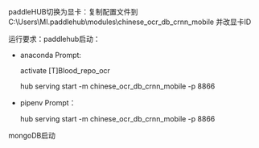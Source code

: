 paddleHUB切换为显卡：复制配置文件到C:\Users\MI\.paddlehub\modules\chinese_ocr_db_crnn_mobile
并改显卡ID

运行要求：paddlehub启动：

- anaconda Prompt:

  activate [T]Blood_repo_ocr

  hub serving start -m chinese_ocr_db_crnn_mobile -p 8866

- pipenv Prompt：

  hub serving start -m chinese_ocr_db_crnn_mobile -p 8866

mongoDB启动